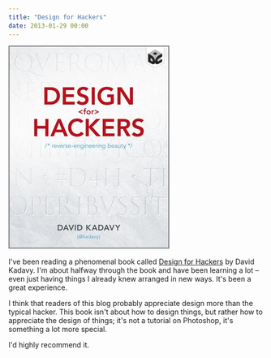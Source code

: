 ```yaml
---
title: "Design for Hackers"
date: 2013-01-29 00:00
---
```


<import><img src="/img/import/blog/design-for-hackers/83F3BF4B375246B98A3AC929613D7F1D.jpg" class="img-responsive"><p>I've been reading a phenomenal book called <a href="http://www.amazon.com/gp/product/1119998956/ref=as_li_ss_tl?ie=UTF8&amp;camp=1789&amp;creative=390957&amp;creativeASIN=1119998956&amp;linkCode=as2&amp;tag=ashfur-20">Design for Hackers</a> by David Kadavy. I'm about halfway through the book and have been learning a lot – even just having things I already knew arranged in new ways. It's been a great experience. </p>

<p>I think that readers of this blog probably appreciate design more than the typical hacker. This book isn't about how to design things, but rather how to appreciate the design of things; it's not a tutorial on Photoshop, it's something a lot more special. </p>

<p>I'd highly recommend it. </p></import>

<!-- more -->

